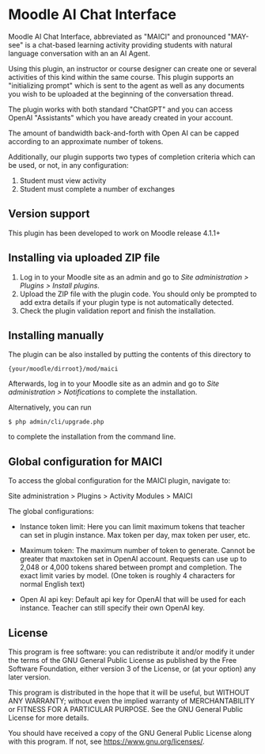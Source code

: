 # Moodle AI Chat Interface #

Moodle AI Chat Interface, abbreviated as "MAICI" and pronounced "MAY-see" is a chat-based learning activity providing students with natural language conversation with an an AI Agent. 

Using this plugin, an instructor or course designer can create one or several activities of this kind within the same course. This plugin supports an "initializing prompt" which is sent to the agent as well as any documents you wish to be uploaded at the beginning of the conversation thread.

The plugin works with both standard "ChatGPT" and you can access OpenAI "Assistants" which you have aready created in your account.

The amount of bandwidth back-and-forth with Open AI can be capped according to an approximate number of tokens.

Additionally, our plugin supports two types of completion criteria which can be used, or not, in any configuration:
1. Student must view activity
2. Student must complete a number of exchanges

## Version support ##

This plugin has been developed to work on Moodle release 4.1.1+

## Installing via uploaded ZIP file ##

1. Log in to your Moodle site as an admin and go to _Site administration >
   Plugins > Install plugins_.
2. Upload the ZIP file with the plugin code. You should only be prompted to add
   extra details if your plugin type is not automatically detected.
3. Check the plugin validation report and finish the installation.

## Installing manually ##

The plugin can be also installed by putting the contents of this directory to

    {your/moodle/dirroot}/mod/maici

Afterwards, log in to your Moodle site as an admin and go to _Site administration >
Notifications_ to complete the installation.

Alternatively, you can run

    $ php admin/cli/upgrade.php

to complete the installation from the command line.

## Global configuration for MAICI ##

To access the global configuration for the MAICI plugin, navigate to:

Site administration > Plugins > Activity Modules > MAICI

The global configurations:

-  Instance token limit: Here you can limit maximum tokens that teacher can set in plugin instance. Max token per day, max token per user, etc.


-  Maximum token: The maximum number of token to generate. Cannot be greater that maxtoken set in OpenAI account. Requests can use up to 2,048 or 4,000 tokens shared between prompt and completion. The exact limit varies by model. (One token is roughly 4 characters for normal English text)


-  Open AI api key: Default api key for OpenAI that will be used for each instance. Teacher can still specify their own OpenAI key.

## License ##



This program is free software: you can redistribute it and/or modify it under
the terms of the GNU General Public License as published by the Free Software
Foundation, either version 3 of the License, or (at your option) any later
version.

This program is distributed in the hope that it will be useful, but WITHOUT ANY
WARRANTY; without even the implied warranty of MERCHANTABILITY or FITNESS FOR A
PARTICULAR PURPOSE.  See the GNU General Public License for more details.

You should have received a copy of the GNU General Public License along with
this program.  If not, see <https://www.gnu.org/licenses/>.
